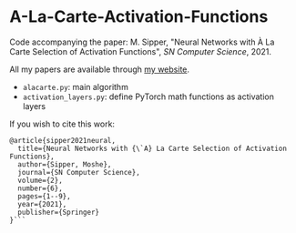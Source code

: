 # A-La-Carte-Activation-Functions

Code accompanying the paper: M. Sipper, "Neural Networks with À La Carte Selection of Activation Functions", *SN Computer Science*, 2021.<br /> 

All my papers are available through [my website](http://www.moshesipper.com/).

* `alacarte.py`: main algorithm
* `activation_layers.py`: define PyTorch math functions as activation layers

If you wish to cite this work:
```
@article{sipper2021neural,
  title={Neural Networks with {\`A} La Carte Selection of Activation Functions},
  author={Sipper, Moshe},
  journal={SN Computer Science},
  volume={2},
  number={6},
  pages={1--9},
  year={2021},
  publisher={Springer}
}```
